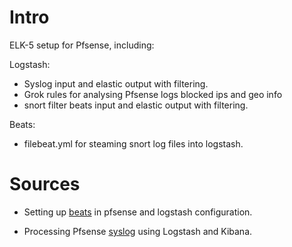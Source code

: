 # Intro

ELK-5 setup for Pfsense, including:

Logstash:

 * Syslog input and elastic output with filtering.
 * Grok rules for analysing Pfsense logs blocked ips and geo info
 * snort filter beats input and elastic output with filtering.
 
Beats:
  * filebeat.yml for steaming snort log files into logstash.

# Sources

 * Setting up [beats](https://rareintel.com/2016/07/10/installing-logstash-filebeat-directly-pfsense-2-3/) in pfsense and logstash configuration.

 * Processing Pfsense [syslog](http://secretwafflelabs.com/2015/11/06/pfsense-elk/) using Logstash and Kibana.

